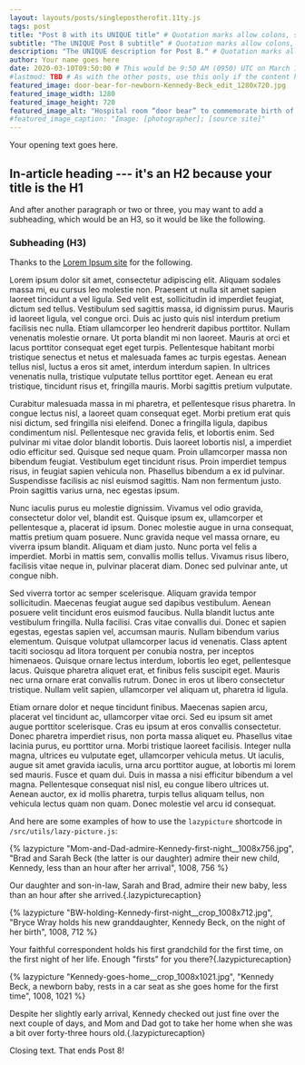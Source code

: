 ```yaml
---
layout: layouts/posts/singlepostherofit.11ty.js
tags: post
title: "Post 8 with its UNIQUE title" # Quotation marks allow colons, semicolons, etc.
subtitle: "The UNIQUE Post 8 subtitle" # Quotation marks allow colons, semicolons, etc.
description: "The UNIQUE description for Post 8." # Quotation marks allow colons, semicolons, etc.
author: Your name goes here
date: 2020-03-10T09:50:00 # This would be 9:50 AM (0950) UTC on March 10, 2020
#lastmod: TBD # As with the other posts, use this only if the content has changed since original date
featured_image: door-bear-for-newborn-Kennedy-Beck_edit_1280x720.jpg
featured_image_width: 1280
featured_image_height: 720
featured_image_alt: "Hospital room “door bear” to commemorate birth of Kennedy Beck"
#featured_image_caption: "Image: [photographer]; [source site]"
---
```


Your opening text goes here.

## In-article heading --- it's an H2 because your title is the H1

And after another paragraph or two or three, you may want to add a subheading, which would be an H3, so it would be like the following.

### Subheading (H3)

Thanks to the [Lorem Ipsum site](https://lipsum.com) for the following.

Lorem ipsum dolor sit amet, consectetur adipiscing elit. Aliquam sodales massa mi, eu cursus leo molestie non. Praesent ut nulla sit amet sapien laoreet tincidunt a vel ligula. Sed velit est, sollicitudin id imperdiet feugiat, dictum sed tellus. Vestibulum sed sagittis massa, id dignissim purus. Mauris id laoreet ligula, vel congue orci. Duis ac justo quis nisl interdum pretium facilisis nec nulla. Etiam ullamcorper leo hendrerit dapibus porttitor. Nullam venenatis molestie ornare. Ut porta blandit mi non laoreet. Mauris at orci et lacus porttitor consequat eget eget turpis. Pellentesque habitant morbi tristique senectus et netus et malesuada fames ac turpis egestas. Aenean tellus nisl, luctus a eros sit amet, interdum interdum sapien. In ultrices venenatis nulla, tristique vulputate tellus porttitor eget. Aenean eu erat tristique, tincidunt risus et, fringilla mauris. Morbi sagittis pretium vulputate.

Curabitur malesuada massa in mi pharetra, et pellentesque risus pharetra. In congue lectus nisl, a laoreet quam consequat eget. Morbi pretium erat quis nisi dictum, sed fringilla nisi eleifend. Donec a fringilla ligula, dapibus condimentum nisl. Pellentesque nec gravida felis, et lobortis enim. Sed pulvinar mi vitae dolor blandit lobortis. Duis laoreet lobortis nisl, a imperdiet odio efficitur sed. Quisque sed neque quam. Proin ullamcorper massa non bibendum feugiat. Vestibulum eget tincidunt risus. Proin imperdiet tempus risus, in feugiat sapien vehicula non. Phasellus bibendum a ex id pulvinar. Suspendisse facilisis ac nisl euismod sagittis. Nam non fermentum justo. Proin sagittis varius urna, nec egestas ipsum.

Nunc iaculis purus eu molestie dignissim. Vivamus vel odio gravida, consectetur dolor vel, blandit est. Quisque ipsum ex, ullamcorper et pellentesque a, placerat id ipsum. Donec molestie augue in urna consequat, mattis pretium quam posuere. Nunc gravida neque vel massa ornare, eu viverra ipsum blandit. Aliquam et diam justo. Nunc porta vel felis a imperdiet. Morbi in mattis sem, convallis mollis tellus. Vivamus risus libero, facilisis vitae neque in, pulvinar placerat diam. Donec sed pulvinar ante, ut congue nibh.

Sed viverra tortor ac semper scelerisque. Aliquam gravida tempor sollicitudin. Maecenas feugiat augue sed dapibus vestibulum. Aenean posuere velit tincidunt eros euismod faucibus. Nulla blandit luctus ante vestibulum fringilla. Nulla facilisi. Cras vitae convallis dui. Donec et sapien egestas, egestas sapien vel, accumsan mauris. Nullam bibendum varius elementum. Quisque volutpat ullamcorper lacus id venenatis. Class aptent taciti sociosqu ad litora torquent per conubia nostra, per inceptos himenaeos. Quisque ornare lectus interdum, lobortis leo eget, pellentesque lacus. Quisque pharetra aliquet erat, et finibus felis suscipit eget. Mauris nec urna ornare erat convallis rutrum. Donec in eros ut libero consectetur tristique. Nullam velit sapien, ullamcorper vel aliquam ut, pharetra id ligula.

Etiam ornare dolor et neque tincidunt finibus. Maecenas sapien arcu, placerat vel tincidunt ac, ullamcorper vitae orci. Sed eu ipsum sit amet augue porttitor scelerisque. Cras eu ipsum at eros convallis consectetur. Donec pharetra imperdiet risus, non porta massa aliquet eu. Phasellus vitae lacinia purus, eu porttitor urna. Morbi tristique laoreet facilisis. Integer nulla magna, ultrices eu vulputate eget, ullamcorper vehicula metus. Ut iaculis, augue sit amet gravida iaculis, urna arcu porttitor augue, at lobortis mi lorem sed mauris. Fusce et quam dui. Duis in massa a nisi efficitur bibendum a vel magna. Pellentesque consequat nisl nisl, eu congue libero ultrices ut. Aenean auctor, ex id mollis pharetra, turpis tellus aliquam tellus, non vehicula lectus quam non quam. Donec molestie vel arcu id consequat.

And here are some examples of how to use the `lazypicture` shortcode in `/src/utils/lazy-picture.js`:

{% lazypicture "Mom-and-Dad-admire-Kennedy-first-night__1008x756.jpg", "Brad and Sarah Beck (the latter is our daughter) admire their new child, Kennedy, less than an hour after her arrival", 1008, 756 %}

Our daughter and son-in-law, Sarah and Brad, admire their new baby, less than an hour after she arrived.{.lazypicturecaption}

{% lazypicture "BW-holding-Kennedy-first-night__crop_1008x712.jpg", "Bryce Wray holds his new granddaughter, Kennedy Beck, on the night of her birth", 1008, 712 %}

Your faithful correspondent holds his first grandchild for the first time, on the first night of her life. Enough "firsts" for you there?{.lazypicturecaption}

{% lazypicture "Kennedy-goes-home__crop_1008x1021.jpg", "Kennedy Beck, a newborn baby, rests in a car seat as she goes home for the first time", 1008, 1021 %}

Despite her slightly early arrival, Kennedy checked out just fine over the next couple of days, and Mom and Dad got to take her home when she was a bit over <span class="nobrk">forty-three hours old</span>.{.lazypicturecaption}

Closing text. That ends Post 8!